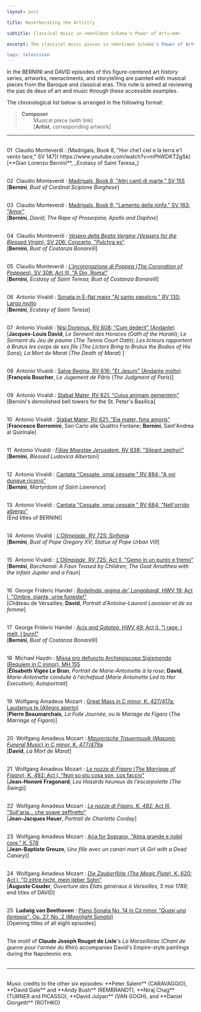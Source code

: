 ```yaml
---
layout: post

title: Reverberating the Artistry

subtitle: Classical music in <em>Simon Schama's Power of Art</em>

excerpt: The classical music pieces in <em>Simon Schama's Power of Art</em>&colon; Gian Lorenzo Bernini and Jacques-Louis David echoed with Monteverdi, Vivaldi, Handel, Hadyn, and Mozart. <br />

tags: television
---
```


In the BERNINI and DAVID episodes of this figure-centered art history series, artworks, reenactments, and storytelling are painted with musical pieces from the Baroque and classical eras. This note is aimed at reviewing the pas de deux of art and music through these accessible examples. 

The chronological list below is arranged in the following format:
> **Composer** <br />
> &nbsp; &nbsp; &nbsp; &nbsp; Musical piece (with link) <br />
> &nbsp; &nbsp; &nbsp; &nbsp; [**Artist**, corresponding artwork]  

----
<br />
01&nbsp; Claudio Monteverdi
: [Madrigals, Book 8, "Hor che’l ciel e la terra e'l vento tace," SV 147](
https://www.youtube.com/watch?v=mPhWDKT2gSk)
<br />
[**Gian Lorenzo Bernini**, _Ecstasy of Saint Teresa_]
<br /><br />


02&nbsp; Claudio Monteverdi
: [Madrigals, Book 8, "Altri canti di marte," SV 155](
https://www.youtube.com/watch?v=1Z1tpAsA2M8)
<br />
[**Bernini**, _Bust of Cardinal Scipione Borghese_]
<br /><br />


03&nbsp; Claudio Monteverdi 
: [Madrigals, Book 8, "Lamento della ninfa," SV 163: "Amor"](
https://www.youtube.com/watch?v=N3XVvUxcIY0) 
<br />
[**Bernini**, _David_; _The Rape of Proserpina_; _Apollo and Daphne_]
<br /><br />


04&nbsp; Claudio Monteverdi 
: [_Vespro della Beata Vergine_ (_Vespers for the Blessed Virgin_), SV 206: Concerto, "Pulchra es"](
https://www.youtube.com/watch?v=XIsliS7oz8s) 
<br />
[**Bernini**, _Bust of Costanza Bonarelli_]
<br /><br />


05&nbsp; Claudio Monteverdi 
: [_L'incoronazione di Poppea_ (_The Coronation of Poppaea_), SV 308: Act III, "A Dio, Roma!"](
https://www.youtube.com/watch?v=ODZ1laysiFI)
<br />
[**Bernini**, _Ecstasy of Saint Teresa_; _Bust of Costanza Bonarelli_]
<br /><br />


06&nbsp; Antonio Vivaldi
: [Sonata in E-flat major "Al santo sepolcro," RV 130: Largo molto](
https://www.youtube.com/watch?v=OJQ04_y6e6c)
<br />
[**Bernini**, _Ecstasy of Saint Teresa_]
<br /><br />


07&nbsp; Antonio Vivaldi
: [Nisi Dominus, RV 608: "Cum dederit" (Andante)](
https://www.youtube.com/watch?v=Bxp74hB-4Zw)
<br />
[**Jacques-Louis David**, _Le Serment des Horaces_ (_Oath of the Horatii_);
_Le Serment du Jeu de paume_ (_The Tennis Court Oath_); 
_Les licteurs rapportent à Brutus les corps de ses fils_ (_The Lictors Bring to Brutus the Bodies of His Sons_);
_La Mort de Marat_ (_The Death of Marat_)
]
<br /><br />


08&nbsp; Antonio Vivaldi
: [Salve Regina, RV 616: "Et Jesum" (Andante molto)](
https://www.youtube.com/watch?v=wqAx99Cigig)
<br />
[**François Boucher**, _Le Jugement de Pâris_ (_The Judgment of Paris_)]
<br /><br />


09&nbsp; Antonio Vivaldi
: [Stabat Mater, RV 621: "Cujus animam gementem"](
https://www.youtube.com/watch?v=Dzg91IyhIt8)
<br />
[Bernini's demolished bell towers for the St. Peter's Basilica]
<br /><br />


10&nbsp; Antonio Vivaldi
: [Stabat Mater, RV 621: "Eja mater, fons amoris"](
https://www.youtube.com/watch?v=j5lkTEKQiXM)
<br />
[**Francesco Borromini**, San Carlo alle Quattro Fontane; **Bernini**, Sant'Andrea al Quirinale]
<br /><br />


11&nbsp; Antonio Vivaldi
: [_Filiae Maestae Jerusalem_, RV 638: "Sileant zephyri"](
https://www.youtube.com/watch?v=zIxXMIie9XI)
<br />
[**Bernini**, _Blessed Ludovica Albertoni_]
<br /><br />


12&nbsp; Antonio Vivaldi
: [Cantata "Cessate, omai cessate," RV 684: "A voi dunque ricorro"](
https://www.youtube.com/watch?v=zTXdQuWiWAw)
<br />
[**Bernini**, _Martyrdom of Saint Lawrence_]
<br /><br />


13&nbsp; Antonio Vivaldi
: [Cantata "Cessate, omai cessate," RV 684: "Nell'orrido albergo"](
https://www.youtube.com/watch?v=66OJIcGSkKs)
<br />
[End titles of BERNINI]
<br /><br />

14&nbsp; Antonio Vivaldi
: [_L'Olimpiade_, RV 725: Sinfonia](
https://www.youtube.com/watch?v=2QYuh9D1JEo)
<br />
[**Bernini**, _Bust of Pope Gregory XV_; _Statue of Pope Urban VIII_]
<br /><br />


15&nbsp; Antonio Vivaldi
: [_L'Olimpiade_, RV 725: Act II, "Gemo in un punto e fremo"](
https://www.youtube.com/watch?v=VHUiG1TpBGU)
<br />
[**Bernini**, _Bacchanal: A Faun Teased by Children_; _The Goat Amalthea with the Infant Jupiter and a Faun_]
<br /><br />


16&nbsp; George Frideric Handel
: [_Rodelinda, regina de' Longobardi_, HWV 19: Act I, "Ombre, piante, urne funeste!"](
https://www.youtube.com/watch?v=RmeFTM80NDk)
<br />
[Château de Versailles; **David**, _Portrait d'Antoine-Laurent Lavoisier et de sa femme_]
<br /><br />


17&nbsp; George Frideric Handel
: [_Acis and Galatea_, HWV 49: Act II, "I rage, I melt, I burn!"](
https://www.youtube.com/watch?v=20Wy7kK_wGc)
<br />
[**Bernini**, _Bust of Costanza Bonarelli_]
<br /><br />


18&nbsp; Michael Haydn
: [Missa pro defuncto Archiepiscopo Sigismondo (Requiem in C minor), MH 155](
https://www.youtube.com/watch?v=EUKFK2ezoCQ&t=21s)
<br />
[**Élisabeth Vigée Le Brun**, _Portrait de Marie-Antoinette à la rose_; **David**, _Marie-Antoinette conduite à l'échafaud_ (_Marie Antoinette Led to Her Execution_); _Autoportrait_]
<br /><br />


19&nbsp; Wolfgang Amadeus Mozart
: [Great Mass in C minor, K. 427/417a: Laudamus te (Allegro aperto)](
https://www.youtube.com/watch?v=czpbVZI5-Pk)
<br />
[**Pierre Beaumarchais**, _La Folle Journée, ou le Mariage de Figaro_ (_The Marriage of Figaro_)]
<br /><br />


20&nbsp; Wolfgang Amadeus Mozart
: [_Maurerische Trauermusik_ (_Masonic Funeral Music_) in C minor, K. 477/479a](
https://www.youtube.com/watch?v=eX9V768gCso)
<br />
[**David**, _La Mort de Marat_]
<br /><br />


21&nbsp; Wolfgang Amadeus Mozart
: [_Le nozze di Figaro_ (_The Marriage of Figaro_), K. 492: Act I, "Non so più cosa son, cos faccio"](
https://www.youtube.com/watch?v=nGTBCWnwzgI)
<br />
[**Jean-Honoré Fragonard**, _Les Hasards heureux de l'escarpolette_ (_The Swing_)]
<br /><br />


22&nbsp; Wolfgang Amadeus Mozart
: [_Le nozze di Figaro_, K. 492: Act III, "Sull'aria... che soave zeffiretto"](
https://www.youtube.com/watch?v=BLtqZewjwgA)
<br />
[**Jean-Jacques Hauer**, _Portrait de Charlotte Corday_]
<br /><br />


23&nbsp; Wolfgang Amadeus Mozart
: [Aria for Soprano, "Alma grande e nobil core," K. 578]( 
https://www.youtube.com/watch?v=FcA5_k2mq7c)
<br />
[**Jean-Baptiste Greuze**, _Une fille avec un canari mort_ (_A Girl with a Dead Canary_)]
<br /><br />


24&nbsp; Wolfgang Amadeus Mozart
: [_Die Zauberflöte_ (_The Magic Flute_), K. 620: Act I, "O zittre nicht, mein lieber Sohn"](
https://www.youtube.com/watch?v=fX5zsrC6hYk)
<br />
[**Auguste Couder**, _Ouverture des États généraux à Versailles, 5 mai 1789_; end titles of DAVID]
<br /><br />

25&nbsp; **Ludwig van Beethoven**
: [Piano Sonata No. 14 in C♯ minor _"Quasi una fantasia"_, Op. 27, No. 2 (_Moonlight Sonata_)](
https://www.youtube.com/watch?v=Q3X5ZpLNILI
)
<br />
[Opening titles of all eight episodes]
<br /><br />

The motif of **Claude Joseph Rouget de Lisle**'s _La Marseillaise_ (_Chant de guerre pour l'armée du Rhin_) accompanies David's Empire-style paintings during the Napoleonic era.
<br /><br />

----
<br />
Music credits to the other six episodes: **Peter Salem** (CARAVAGGIO), **David Gale** and **Andy Bush** (REMBRANDT), **Niraj Chag** (TURNER and PICASSO), **David Julyan** (VAN GOGH), and **Daniel Giorgetti** (ROTHKO)
<br /><br />
